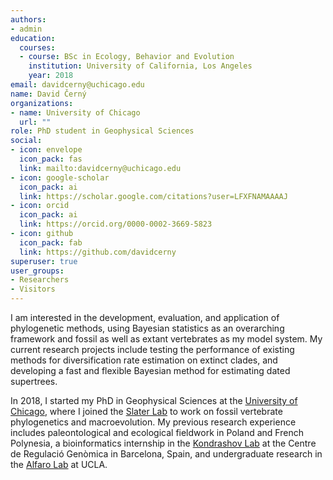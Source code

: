 ```yaml
---
authors:
- admin
education:
  courses:
  - course: BSc in Ecology, Behavior and Evolution
    institution: University of California, Los Angeles
    year: 2018
email: davidcerny@uchicago.edu
name: David Černý
organizations:
- name: University of Chicago
  url: ""
role: PhD student in Geophysical Sciences
social:
- icon: envelope
  icon_pack: fas
  link: mailto:davidcerny@uchicago.edu
- icon: google-scholar
  icon_pack: ai
  link: https://scholar.google.com/citations?user=LFXFNAMAAAAJ
- icon: orcid
  icon_pack: ai
  link: https://orcid.org/0000-0002-3669-5823
- icon: github
  icon_pack: fab
  link: https://github.com/davidcerny
superuser: true
user_groups:
- Researchers
- Visitors
---
```


I am interested in the development, evaluation, and application of phylogenetic methods, using Bayesian statistics as an overarching framework and fossil as well as extant vertebrates as my model system. My current research projects include testing the performance of existing methods for diversification rate estimation on extinct clades, and developing a fast and flexible Bayesian method for estimating dated supertrees.

In 2018, I started my PhD in Geophysical Sciences at the [University of Chicago](https://geosci.uchicago.edu/people/david-cerny/), where I joined the [Slater Lab](https://fourdimensionalbiology.com) to work on fossil vertebrate phylogenetics and macroevolution. My previous research experience includes paleontological and ecological fieldwork in Poland and French Polynesia, a bioinformatics internship in the [Kondrashov Lab](https://annualreport2017.crg.eu/scientific-report/bioinformatics-and-genomics/evolutionary-genomics/) at the Centre de Regulació Genòmica in Barcelona, Spain, and undergraduate research in the [Alfaro Lab](https://michaelalfaro.github.io/alfaro-lab/team/) at UCLA.
